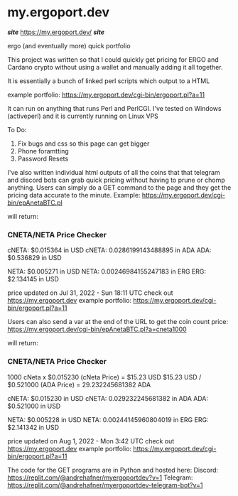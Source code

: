 # my.ergoport.dev

***site***
https://my.ergoport.dev/
***site***

ergo (and eventually more) quick portfolio

This project was written so that I could quickly get pricing for ERGO and Cardano crypto without using a wallet and manually adding it all together.

It is essentially a bunch of linked perl scripts which output to a HTML

example portfolio: https://my.ergoport.dev/cgi-bin/ergoport.pl?a=11

It can run on anything that runs Perl and PerlCGI.
I've tested on Windows (activeperl) and it is currently running on Linux VPS

To Do:
1. Fix bugs and css so this page can get bigger
2. Phone foramtting
3. Password Resets



I've also written individual html outputs of all the coins that that telegram and discord bots can grab quick pricing without having to prune or chomp anything. Users can simply do a GET command to the page and they get the pricing data accurate to the minute.
Example: https://my.ergoport.dev/cgi-bin/epAnetaBTC.pl

will return:
### CNETA/NETA Price Checker ###

cNETA: $0.015364 in USD
cNETA: 0.0286199143488895 in ADA
  ADA: $0.536829 in USD

 NETA: $0.005271 in USD
 NETA: 0.00246984155247183 in ERG
  ERG: $2.134145 in USD

price updated on Jul 31, 2022 - Sun 18:11 UTC
check out https://my.ergoport.dev
example portfolio: https://my.ergoport.dev/cgi-bin/ergoport.pl?a=11


Users can also send a var at the end of the URL to get the coin count price:
https://my.ergoport.dev/cgi-bin/epAnetaBTC.pl?a=cneta1000

will return:

### CNETA/NETA Price Checker ###

1000 cNeta x $0.015230 (cNeta Price) = $15.23 USD 
$15.23 USD / $0.521000 (ADA Price) = 29.232245681382 ADA 

cNETA: $0.015230 in USD
cNETA: 0.029232245681382 in ADA
  ADA: $0.521000 in USD

 NETA: $0.005228 in USD
 NETA: 0.00244145960804019 in ERG
  ERG: $2.141342 in USD

price updated on Aug 1, 2022 - Mon 3:42 UTC
check out https://my.ergoport.dev
example portfolio: https://my.ergoport.dev/cgi-bin/ergoport.pl?a=11

The code for the GET programs are in Python and hosted here:
Discord: https://replit.com/@andrehafner/myergoportdev?v=1
Telegram: https://replit.com/@andrehafner/myergoportdev-telegram-bot?v=1



